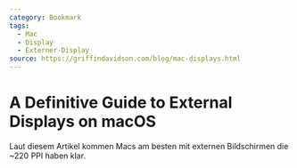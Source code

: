 ```yaml
---
category: Bookmark
tags:
  - Mac
  - Display
  - Externer-Display
source: https://griffindavidson.com/blog/mac-displays.html
---
```


# A Definitive Guide to External Displays on macOS

Laut diesem Artikel kommen Macs am besten mit externen Bildschirmen die ~220 PPI haben klar.